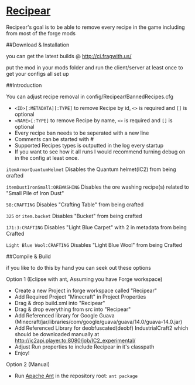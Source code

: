 [Recipear](http://www.minecraftforum.net/topic/1621605-)
==========
Recipear's goal is to be able to remove every recipe in the game including from most of the forge mods

##Download & Installation

you can get the latest builds @ http://ci.fragwith.us/

put the mod in your mods folder and run the client/server at least once to get your configs all set up

##Introduction

You can adjust recipe removal in config/Recipear/BannedRecipes.cfg

- `<ID>[:METADATA][:TYPE]` to remove Recipe by id, `<>` is required and `[]` is optional
- `<NAME>[:TYPE]` to remove Recipe by name, `<>` is required and `[]` is optional
- Every recipe ban needs to be seperated with a new line
- Comments can be started with #
- Supported Recipes types is outputted in the log every startup
- If you want to see how it all runs I would recommend turning debug on in the config at least once.

`itemArmorQuantumHelmet` 
Disables the Quantum helmet(IC2) from being crafted

`itemDustIronSmall:OREWASHING` 
Disables the ore washing recipe(s) related to "Small Pile of Iron Dust"

`58:CRAFTING` 
Disables "Crafting Table" from being crafted

`325` or `item.bucket`
Disables "Bucket" from being crafted

`171:3:CRAFTING` 
Disables "Light Blue Carpet" with 2 in metadata from being Crafted

`Light Blue Wool:CRAFTING`
Disables "Light Blue Wool" from being Crafted

##Compile & Build

if you like to do this by hand you can seek out these options

Option 1 (Eclipse with ant, Assuming you have Forge workspace)
- Create a new Project in forge workspace called "Recipear"
- Add Required Project "Minecraft" in Project Properties
- Drag & drop build.xml into "Recipear"
- Drag & drop everything from src into "Recipear"
- Add Referenced library for Google Guava (Minecraft/jar/libraries/com/google/guava/guava/14.0/guava-14.0.jar)
- Add Referenced Library for deobfuscated(deobf) IndustrialCraft2 which should be downloaded manually at http://ic2api.player.to:8080/job/IC2_experimental/
- Adjust Run properties to include Recipear in it's classpath
- Enjoy!

Option 2 (Manual)
- Run [Apache Ant](http://ant.apache.org/bindownload.cgi) in the repository root: `ant package`
